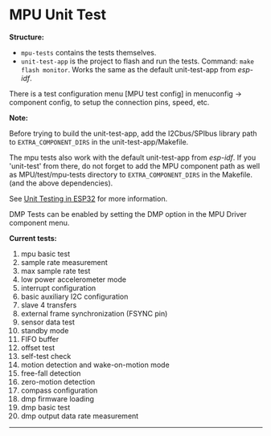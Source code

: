 # MPU Unit Test

**Structure:**

+ `mpu-tests` contains the tests themselves.
+ `unit-test-app` is the project to flash and run the tests. Command: `make flash monitor`. Works the same as the default unit-test-app from _esp-idf_.

There is a test configuration menu \[MPU test config\] in menuconfig -> component config, to setup the connection pins, speed, etc.

**Note:**

Before trying to build the unit-test-app, add the I2Cbus/SPIbus library path to `EXTRA_COMPONENT_DIRS` in the unit-test-app/Makefile.

The mpu tests also work with the default unit-test-app from _esp-idf_. If you \'unit-test\' from there, do not forget to add the MPU component path as well as MPU/test/mpu-tests directory to `EXTRA_COMPONENT_DIRS` in the Makefile. (and the above dependencies).

See [Unit Testing in ESP32] for more information.

[Unit Testing in ESP32]: https://esp-idf.readthedocs.io/en/latest/api-guides/unit-tests.html

DMP Tests can be enabled by setting the DMP option in the MPU Driver component menu.

**Current tests:**

1. mpu basic test
1. sample rate measurement
1. max sample rate test
1. low power accelerometer mode
1. interrupt configuration
1. basic auxiliary I2C configuration
1. slave 4 transfers
1. external frame synchronization (FSYNC pin)
1. sensor data test
1. standby mode
1. FIFO buffer
1. offset test
1. self-test check
1. motion detection and wake-on-motion mode
1. free-fall detection
1. zero-motion detection
1. compass configuration
1. dmp firmware loading
1. dmp basic test
1. dmp output data rate measurement

---
